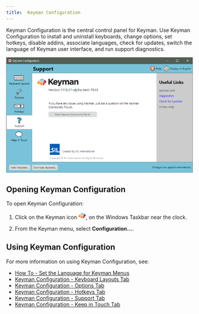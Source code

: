 ```yaml
---
title:  Keyman Configuration
---
```


Keyman Configuration is the central control panel for Keyman. Use Keyman
Configuration to install and uninstall keyboards, change options, set
hotkeys, disable addins, associate languages, check for updates,
switch the language of Keyman user interface, and run support diagnostics.

![](../../desktop_images/tab-support.png)

## Opening Keyman Configuration

To open Keyman Configuration:

1.  Click on the Keyman icon ![](../../desktop_images/icon-keyman.png), on the
    Windows Taskbar near the clock.

2.  From the Keyman menu, select **Configuration...**.

## Using Keyman Configuration

For more information on using Keyman Configuration, see:

-   [How To - Set the Language for Keyman Menus](../../start/locale)
-   [Keyman Configuration - Keyboard Layouts Tab](keyboards)
-   [Keyman Configuration - Options Tab](options)
-   [Keyman Configuration - Hotkeys Tab](hotkeys)
-   [Keyman Configuration - Support Tab](support)
-   [Keyman Configuration - Keep in Touch Tab](keep-in-touch)
